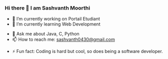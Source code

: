 ### Hi there 👋 I am Sashvanth Moorthi


<!-- **sashvanth0430/sashvanth0430** is a ✨ _special_ ✨ repository because its `README.md` (this file) appears on your GitHub profile.

Here are some ideas to get you started: -->

- 🔭 I’m currently working on Portail Etudiant
- 🌱 I’m currently learning  Web Development
<!-- - 👯 I’m looking to collaborate on ...
- 🤔 I’m looking for help with ... -->
- 💬 Ask me about Java, C, Python
- 📫 How to reach me: sashvanth0430@gmail.com
<!-- - 😄 Pronouns: ... -->
- ⚡ Fun fact: Coding is hard but cool, so does being a software developer.

